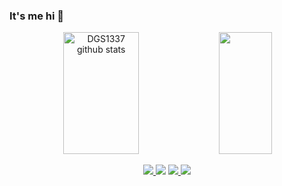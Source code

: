 ### It's me hi 👋
<div style="text-align: center;">
  <img width="49%" height="195px" src="https://github-readme-stats-sigma-five.vercel.app/api?username=anapaulab3rto&show_icons=true&count_private=true&hide_border=true&title_color=ecf2f8&icon_color=0d1117&text_color=FFFFFF&bg_color=0d1117" alt="DGS1337 github stats" /> 
  <img width="41%" height="195px" src="https://github-readme-stats-sigma-five.vercel.app/api/top-langs/?username=anapaulab3rto&layout=compact&hide_border=true&title_color=ecf2f8&text_color=FFFFFF&bg_color=0d1117" />
</div>
<p align="center">
  <a href="https://steamcommunity.com/id/DG404"><img src="https://img.shields.io/badge/Steam-0d1117?style=for-the-badge&logo=steam&logoColor=white" /></a><a href="https://t.me/DGS1337">
    <img src="https://img.shields.io/badge/Telegram-0d1117?style=for-the-badge&logo=telegram&logoColor=white" /></a>
  <a href="https://github.com/dougkalash"><img src="https://img.shields.io/badge/Github-0d1117?style=for-the-badge&logo=github&logoColor=white" /></a><a href="https://discord.com/users/153490292081819648">
    <img src="https://img.shields.io/badge/Discord-0d1117?style=for-the-badge&logo=discord&logoColor=white" /></a>
</p>

